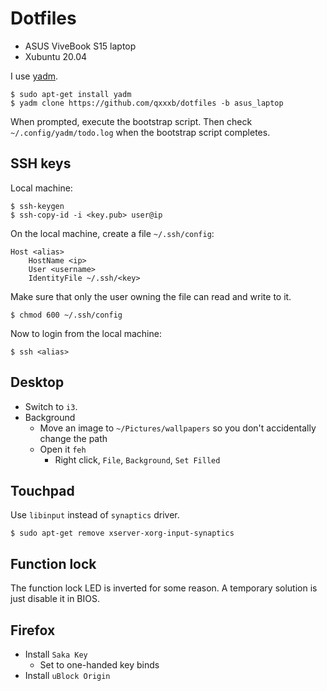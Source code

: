 # Dotfiles

- ASUS ViveBook S15 laptop
- Xubuntu 20.04

I use [yadm](https://yadm.io/).

```
$ sudo apt-get install yadm
$ yadm clone https://github.com/qxxxb/dotfiles -b asus_laptop
```

When prompted, execute the bootstrap script.
Then check `~/.config/yadm/todo.log` when the bootstrap script completes.

## SSH keys

Local machine:
```
$ ssh-keygen
$ ssh-copy-id -i <key.pub> user@ip
```

On the local machine, create a file `~/.ssh/config`:
```sshconfig
Host <alias>
    HostName <ip>
    User <username>
    IdentityFile ~/.ssh/<key>
```

Make sure that only the user owning the file can read and write to it.
```
$ chmod 600 ~/.ssh/config
```

Now to login from the local machine:
```
$ ssh <alias>
```

## Desktop

- Switch to `i3`.
- Background
  - Move an image to `~/Pictures/wallpapers` so you don't accidentally change
    the path
  - Open it `feh`
      - Right click, `File`, `Background`, `Set Filled`

## Touchpad

Use `libinput` instead of `synaptics` driver.
```
$ sudo apt-get remove xserver-xorg-input-synaptics
```

## Function lock

The function lock LED is inverted for some reason. A temporary solution is just
disable it in BIOS.

## Firefox

- Install `Saka Key`
  - Set to one-handed key binds
- Install `uBlock Origin`

